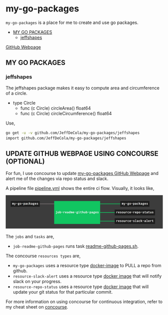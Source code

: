 # my-go-packages

`my-go-packages` is a place for me to create and use go packages.

* [MY GO PACKAGES](https://github.com/JeffDeCola/my-go-packages#my-go-packages)
  * [jeffshapes](https://github.com/JeffDeCola/my-go-packages#jeffshapes)

[GitHub Webpage](https://jeffdecola.github.io/my-go-packages/)

## MY GO PACKAGES

### jeffshapes

The jeffshapes package makes it easy to compute area and circumference
of a circle.

* type Circle
  * func (c Circle) circleArea() float64
  * func (c Circle) circleCircumference() float64

Use,

```bash
go get -u -v github.com/JeffDeCola/my-go-packages/jeffshapes
import github.com/JeffDeCola/my-go-packages/jeffshapes
```

## UPDATE GITHUB WEBPAGE USING CONCOURSE (OPTIONAL)

For fun, I use concourse to update
[my-go-packages GitHub Webpage](https://jeffdecola.github.io/my-go-packages/)
and alert me of the changes via repo status and slack.

A pipeline file [pipeline.yml](https://github.com/JeffDeCola/my-go-packages/tree/master/ci/pipeline.yml)
shows the entire ci flow. Visually, it looks like,

![IMAGE - my-go-packages concourse ci pipeline - IMAGE](docs/pics/my-go-packages-pipeline.jpg)

The `jobs` and `tasks` are,

* `job-readme-github-pages` runs task
  [readme-github-pages.sh](https://github.com/JeffDeCola/my-go-packages/tree/master/ci/scripts/readme-github-pages.sh).

The concourse `resources types` are,

* `my-go-packages` uses a resource type
  [docker-image](https://hub.docker.com/r/concourse/git-resource/)
  to PULL a repo from github.
* `resource-slack-alert` uses a resource type
  [docker image](https://hub.docker.com/r/cfcommunity/slack-notification-resource)
  that will notify slack on your progress.
* `resource-repo-status` uses a resource type
  [docker image](https://hub.docker.com/r/dpb587/github-status-resource)
  that will update your git status for that particular commit.

For more information on using concourse for continuous integration,
refer to my cheat sheet on [concourse](https://github.com/JeffDeCola/my-cheat-sheets/tree/master/software/operations-tools/continuous-integration-continuous-deployment/concourse-cheat-sheet).
